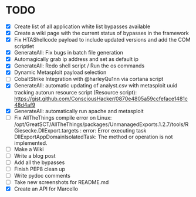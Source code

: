 # TODO
- [x] Create list of all application white list bypasses available
- [x] Create a wiki page with the current status of bypasses in the framework
- [x] Fix HTAShellcode payload to include updated versions and add the COM scriptlet
- [x] GenerateAll: Fix bugs in batch file generation
- [x] Automagically grab ip address and set as default ip
- [x] GenerateAll: Redo shell script / Run the os commands
- [x] Dynamic Metasploit payload selection
- [ ] CobaltStrike Integration with @harleyQu1nn via cortana script
- [x] GenerateAll: automatic updating of analyst.csv with metasploit uuid tracking autorun resource script (Resource script): https://gist.github.com/ConsciousHacker/0870e4805a59ccfeface1481c48d4af9
- [x] GenerateAll: automatically run apache and metasploit
- [ ] Fix AllTheThings compile error on Linux: /opt/GreatSCT/AllTheThings/packages/UnmanagedExports.1.2.7/tools/RGiesecke.DllExport.targets : error: Error executing task DllExportAppDomainIsolatedTask: The method or operation is not implemented.
- [ ] Make a Wiki
- [ ] Write a blog post
- [ ] Add all the bypasses
- [ ] Finish PEP8 clean up
- [ ] Write pydoc comments
- [ ] Take new screenshots for README.md
- [x] Create an API for Marcello
